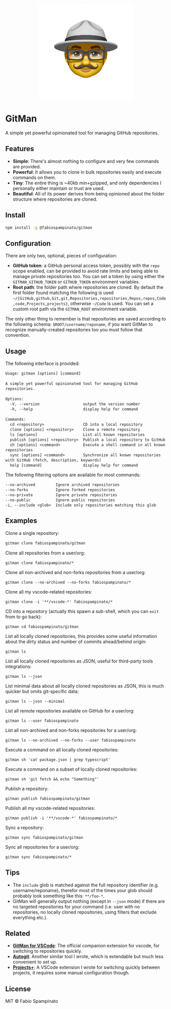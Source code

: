 <p align="center">
  <img src="./resources/logo.png" alt="GitMan logo" width="300">
</p>

# GitMan

A simple yet powerful opinionated tool for managing GitHub repositories.

## Features

- **Simple**: There's almost nothing to configure and very few commands are provided.
- **Powerful**: It allows you to clone in bulk repositories easily and execute commands on them.
- **Tiny**: The entire thing is ~40kb min+gzipped, and only dependencies I personally either maintain or trust are used.
- **Beautiful**: All of its power derives from being opinioned about the folder structure where repositories are cloned.

## Install

```sh
npm install -g @fabiospampinato/gitman
```

## Configuration

There are only two, optional, pieces of configuration:

- **GitHub token**: a GitHub personal access token, possibly with the `repo` scope enabled, can be provided to avoid rate limits and being able to manage private repositories too. You can set a token by using either the `GITMAN_GITHUB_TOKEN` or `GITHUB_TOKEN` environment variables.
- **Root path**: the folder path where repositories are cloned. By default the first folder found matching the following is used `~/{GitHub,github,Git,git,Repositories,repositories,Repos,repos,Code,code,Projects,projects}`, otherwise `~/Code` is used. You can set a custom root path via the `GITMAN_ROOT` environment variable.

The only other thing to remember is that repositories are saved according to the following schema: `$ROOT/username/reponame`, if you want GitMan to recognize manually-created repositories too you must follow that convention.

## Usage

The following interface is provided:

```
Usage: gitman [options] [command]

A simple yet powerful opinionated tool for managing GitHub repositories.

Options:
  -V, --version                   output the version number
  -h, --help                      display help for command

Commands:
  cd <repository>                 CD into a local repository
  clone [options] <repository>    Clone a remote repository
  ls [options]                    List all known repositories
  publish [options] <repository>  Publish a local repository to GitHub
  sh [options] <command>          Execute a shell command in all known repositories
  sync [options] <command>        Synchronize all known repositories with GitHub (fetch, description, keywords)
  help [command]                  display help for command
```

The following filtering options are available for most commands:

```
--no-archived         Ignore archived repositories
--no-forks            Ignore forked repositories
--no-private          Ignore private repositories
--no-public           Ignore public repositories
-i, --include <glob>  Include only repositories matching this glob
```

## Examples

Clone a single repository:

```sh
gitman clone fabiospampinato/gitman
```

Clone all repositories from a user/org:

```
gitman clone fabiospampinato/*
```

Clone all non-archived and non-forks repositories from a user/org:

```
gitman clone --no-archived --no-forks fabiospampinato/*
```

Clone all my vscode-related repositories:

```
gitman clone -i '**/vscode-*' fabiospampinato/*
```

CD into a repository (actually this spawn a sub-shell, which you can `exit` from to go back):

```
gitman cd fabiospampinato/gitman
```

List all locally cloned repositories, this provides some useful information about the dirty status and number of commits ahead/behind origin:

```
gitman ls
```

List all locally cloned repositories as JSON, useful for third-party tools integrations:

```
gitman ls --json
```

List minimal data about all locally cloned repositories as JSON, this is much quicker but omits git-specific data:

```
gitman ls --json --minimal
```

List all remote repositories available on GitHub for a user/org:

```
gitman ls --user fabiospampinato
```

List all non-archived and non-forks repositories for a user/org:

```
gitman ls --no-archived --no-forks --user fabiospampinato
```

Execute a command on all locally cloned repositories:

```
gitman sh 'cat package.json | grep typescript'
```

Execute a command on a subset of locally cloned repositories:

```
gitman sh 'git fetch && echo "Something"'
```

Publish a repository:

```
gitman publish fabiospampinato/gitman
```

Publish all my vscode-related repositories:

```
gitman publish -i '**/vscode-*' fabiospampinato/*
```

Sync a repository:

```
gitman sync fabiospampinato/gitman
```

Sync all repositories for a user/org:

```
gitman sync fabiospampinato/*
```

## Tips

- The `include` glob is matched against the full repository identifier (e.g. username/reponame), therefor most of the times your glob should probably look something like this: `**/foo-*`.
- GitMan will generally output nothing (except in `--json` mode) if there are no targeted repositories for your command (i.e. user with no repositories, no locally cloned repositories, using filters that exclude everything etc.).

## Related

- **[GitMan for VSCode](https://marketplace.visualstudio.com/items?itemName=fabiospampinato.vscode-gitman)**: The official companion extension for vscode, for switching to repositories quickly.
- **[Autogit](https://github.com/fabiospampinato/autogit)**: Another similar tool I wrote, which is extendable but much less convenient to set up.
- **[Projects+](https://marketplace.visualstudio.com/items?itemName=fabiospampinato.vscode-projects-plus)**: A VSCode extension I wrote for switching quickly between projects, it requires some manual configuration though.

## License

MIT © Fabio Spampinato
